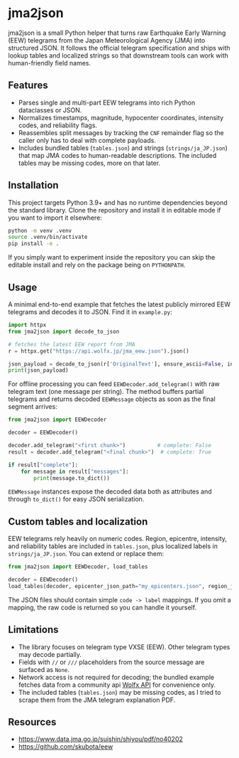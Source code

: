 # jma2json

jma2json is a small Python helper that turns raw Earthquake Early Warning (EEW) telegrams from the Japan Meteorological Agency (JMA) into structured JSON. It follows the official telegram specification and ships with lookup tables and localized strings so that downstream tools can work with human-friendly field names.

## Features

- Parses single and multi-part EEW telegrams into rich Python dataclasses or JSON.
- Normalizes timestamps, magnitude, hypocenter coordinates, intensity codes, and reliability flags.
- Reassembles split messages by tracking the `CNF` remainder flag so the caller only has to deal with complete payloads.
- Includes bundled tables (`tables.json`) and strings (`strings/ja_JP.json`) that map JMA codes to human-readable descriptions. The included tables may be missing codes, more on that later.

## Installation

This project targets Python 3.9+ and has no runtime dependencies beyond the standard library. Clone the repository and install it in editable mode if you want to import it elsewhere:

```bash
python -m venv .venv
source .venv/bin/activate
pip install -e .
```

If you simply want to experiment inside the repository you can skip the editable install and rely on the package being on `PYTHONPATH`.

## Usage

A minimal end-to-end example that fetches the latest publicly mirrored EEW telegrams and decodes it to JSON. Find it in `example.py`:

```python
import httpx
from jma2json import decode_to_json

# fetches the latest EEW report from JMA
r = httpx.get("https://api.wolfx.jp/jma_eew.json").json()

json_payload = decode_to_json(r['OriginalText'], ensure_ascii=False, indent=2)
print(json_payload)
```

For offline processing you can feed `EEWDecoder.add_telegram()` with raw telegram text (one message per string). The method buffers partial telegrams and returns decoded `EEWMessage` objects as soon as the final segment arrives:

```python
from jma2json import EEWDecoder

decoder = EEWDecoder()

decoder.add_telegram("<first chunk>")          # complete: False
result = decoder.add_telegram("<final chunk>")  # complete: True

if result["complete"]:
    for message in result["messages"]:
        print(message.to_dict())
```

`EEWMessage` instances expose the decoded data both as attributes and through `to_dict()` for easy JSON serialization.

## Custom tables and localization

EEW telegrams rely heavily on numeric codes. Region, epicentre, intensity, and reliability tables are included in `tables.json`, plus localized labels in `strings/ja_JP.json`. You can extend or replace them:

```python
from jma2json import EEWDecoder, load_tables

decoder = EEWDecoder()
load_tables(decoder, epicenter_json_path="my_epicenters.json", region_json_path="my_regions.json")
```

The JSON files should contain simple `code -> label` mappings. If you omit a mapping, the raw code is returned so you can handle it yourself.

## Limitations

- The library focuses on telegram type VXSE (EEW). Other telegram types may decode partially.
- Fields with `//` or `///` placeholders from the source message are surfaced as `None`.
- Network access is not required for decoding; the bundled example fetches data from a community api [Wolfx API](https://api.wolfx.jp) for convenience only.
- The included tables (`tables.json`) may be missing codes, as I tried to scrape them from the JMA telegram explanation PDF.

## Resources

* https://www.data.jma.go.jp/suishin/shiyou/pdf/no40202
* https://github.com/skubota/eew
